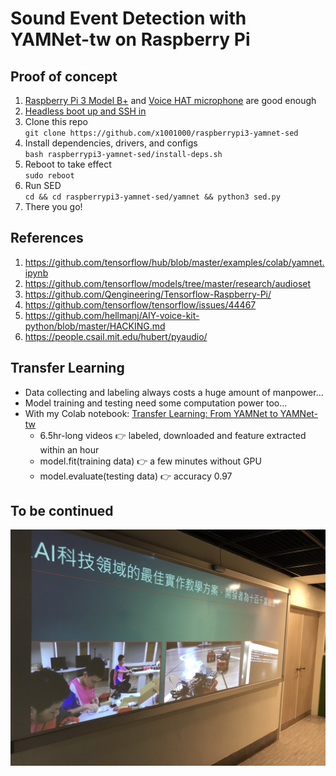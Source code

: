 # Sound Event Detection with YAMNet-tw on Raspberry Pi
## Proof of concept
1. [Raspberry Pi 3 Model B+](https://www.raspberrypi.org/products/raspberry-pi-3-model-b-plus/) and [Voice HAT microphone](https://aiyprojects.withgoogle.com/voice-v1/) are good enough
1. [Headless boot up and SSH in](https://medium.com/十百千實驗室/一小時入門樹莓派-bdc986cdb238)
1. Clone this repo  
`git clone https://github.com/x1001000/raspberrypi3-yamnet-sed`
1. Install dependencies, drivers, and configs  
`bash raspberrypi3-yamnet-sed/install-deps.sh`
1. Reboot to take effect  
`sudo reboot`
1. Run SED  
`cd && cd raspberrypi3-yamnet-sed/yamnet && python3 sed.py`
1. There you go!
## References
1. https://github.com/tensorflow/hub/blob/master/examples/colab/yamnet.ipynb
1. https://github.com/tensorflow/models/tree/master/research/audioset
1. https://github.com/Qengineering/Tensorflow-Raspberry-Pi/
1. https://github.com/tensorflow/tensorflow/issues/44467
1. https://github.com/hellmanj/AIY-voice-kit-python/blob/master/HACKING.md
1. https://people.csail.mit.edu/hubert/pyaudio/
## Transfer Learning
- Data collecting and labeling always costs a huge amount of manpower…
- Model training and testing need some computation power too…
- With my Colab notebook: [Transfer Learning: From YAMNet to YAMNet-tw](https://colab.research.google.com/drive/1N_IZXkFJItbzayubi4WGVG0bZmdMgvka?usp=sharing)
  - 6.5hr-long videos 👉 labeled, downloaded and feature extracted within an hour
  - model.fit(training data) 👉 a few minutes without GPU
  - model.evaluate(testing data) 👉 accuracy 0.97
## To be continued
![十百千實驗室](x1001000-lab.jpg)

